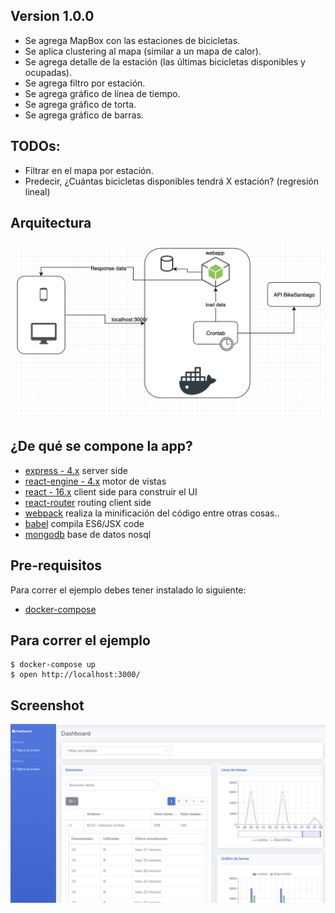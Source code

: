 ## Version 1.0.0

- Se agrega MapBox con las estaciones de bicicletas.
- Se aplica clustering al mapa (similar a un mapa de calor).
- Se agrega detalle de la estación (las últimas bicicletas disponibles y ocupadas).
- Se agrega filtro por estación.
- Se agrega gráfico de línea de tiempo.
- Se agrega gráfico de torta.
- Se agrega gráfico de barras.

## TODOs:

- Filtrar en el mapa por estación.
- Predecir, ¿Cuántas bicicletas disponibles tendrá X estación? (regresión lineal)

## Arquitectura

![arquitectura](https://github.com/ns4lin4s/bike-trail/blob/master/screenshot/arquitectura.png)


## ¿De qué se compone la app?
* [express - 4.x](https://github.com/strongloop/express) server side
* [react-engine - 4.x](https://github.com/paypal/react-engine) motor de vistas
* [react - 16.x](https://github.com/facebook/react) client side para construir el UI
* [react-router](https://github.com/rackt/react-router) routing client side
* [webpack](https://github.com/webpack/webpack) realiza la minificación del código entre otras cosas..
* [babel](https://github.com/babel/babel) compila ES6/JSX code
* [mongodb](https://docs.mongodb.com) base de datos nosql

## Pre-requisitos

Para correr el ejemplo debes tener instalado lo siguiente:

* [docker-compose](https://docs.docker.com/compose/install/)

## Para correr el ejemplo
```shell
$ docker-compose up
$ open http://localhost:3000/
```
## Screenshot

![dashboard](https://github.com/ns4lin4s/bike-trail/blob/master/screenshot/screen_dashboard.png)
